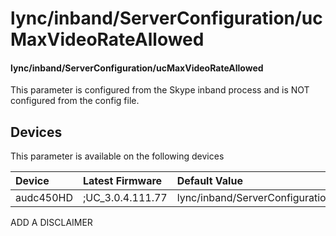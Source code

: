 ﻿---
description: lync/inband/ServerConfiguration/ucMaxVideoRateAllowed
search:
    keywords: ['lync','inband','ServerConfiguration','ucMaxVideoRateAllowed']
---

# lync/inband/ServerConfiguration/ucMaxVideoRateAllowed

#### lync/inband/ServerConfiguration/ucMaxVideoRateAllowed

This parameter is configured from the Skype inband process and is NOT configured from the config file.



## Devices
This parameter is available on the following devices

| Device | Latest Firmware | Default Value |
|:---|:---|:---|
| audc450HD | ;UC_3.0.4.111.77 | lync/inband/ServerConfiguration/ucMaxVideoRateAllowed=default 

ADD A DISCLAIMER
